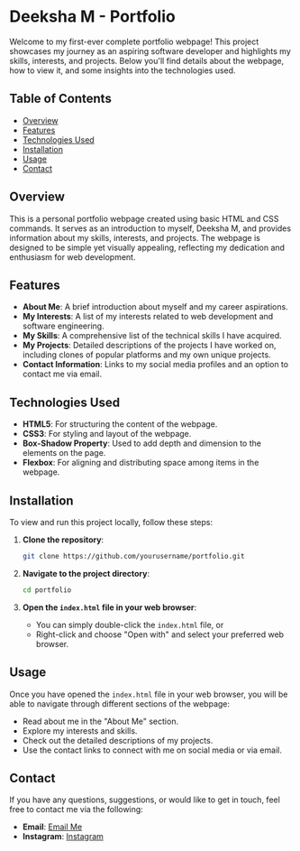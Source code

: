 # Deeksha M - Portfolio

Welcome to my first-ever complete portfolio webpage! This project showcases my journey as an aspiring software developer and highlights my skills, interests, and projects. Below you'll find details about the webpage, how to view it, and some insights into the technologies used.

## Table of Contents

- [Overview](#overview)
- [Features](#features)
- [Technologies Used](#technologies-used)
- [Installation](#installation)
- [Usage](#usage)
- [Contact](#contact)

## Overview

This is a personal portfolio webpage created using basic HTML and CSS commands. It serves as an introduction to myself, Deeksha M, and provides information about my skills, interests, and projects. The webpage is designed to be simple yet visually appealing, reflecting my dedication and enthusiasm for web development.

## Features

- **About Me**: A brief introduction about myself and my career aspirations.
- **My Interests**: A list of my interests related to web development and software engineering.
- **My Skills**: A comprehensive list of the technical skills I have acquired.
- **My Projects**: Detailed descriptions of the projects I have worked on, including clones of popular platforms and my own unique projects.
- **Contact Information**: Links to my social media profiles and an option to contact me via email.

## Technologies Used

- **HTML5**: For structuring the content of the webpage.
- **CSS3**: For styling and layout of the webpage.
- **Box-Shadow Property**: Used to add depth and dimension to the elements on the page.
- **Flexbox**: For aligning and distributing space among items in the webpage.

## Installation

To view and run this project locally, follow these steps:

1. **Clone the repository**:
    ```bash
    git clone https://github.com/yourusername/portfolio.git
    ```

2. **Navigate to the project directory**:
    ```bash
    cd portfolio
    ```

3. **Open the `index.html` file in your web browser**:
    - You can simply double-click the `index.html` file, or
    - Right-click and choose "Open with" and select your preferred web browser.

## Usage

Once you have opened the `index.html` file in your web browser, you will be able to navigate through different sections of the webpage:
- Read about me in the "About Me" section.
- Explore my interests and skills.
- Check out the detailed descriptions of my projects.
- Use the contact links to connect with me on social media or via email.

## Contact

If you have any questions, suggestions, or would like to get in touch, feel free to contact me via the following:

- **Email**: [Email Me](https://mail.google.com/mail/u/0/#inbox)
- **Instagram**: [Instagram](https://www.instagram.com/zuck)
